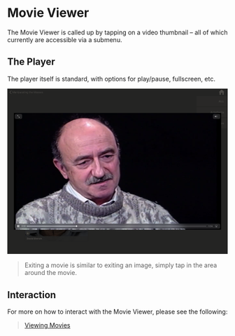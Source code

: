 # Movie Viewer

The Movie Viewer is called up by tapping on a video thumbnail – all of which currently are accessible via a submenu. 

## The Player
The player itself is standard, with options for play/pause, fullscreen, etc. 

![Movie Viewer](images/movieViewer.png)

> Exiting a movie is similar to exiting an image, simply tap in the area around the movie.

## Interaction
For more on how to interact with the Movie Viewer, please see the following:

> [Viewing Movies](../interaction/interactiveElements.md#movieViewer)